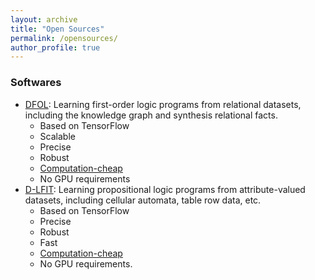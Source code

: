 ```yaml
---
layout: archive
title: "Open Sources"
permalink: /opensources/
author_profile: true
---
```


### Softwares

- [DFOL](https://github.com/gaokun12/DFORL): Learning first-order logic programs from relational datasets, including the knowledge graph and synthesis relational facts.
  - Based on TensorFlow
  - Scalable
  - Precise
  - Robust
  - <u>Computation-cheap</u>
  - No GPU requirements
- [D-LFIT](https://github.com/gaokun12/D-LFIT): Learning propositional logic programs from attribute-valued datasets, including cellular automata, table row data, etc. 
  - Based on TensorFlow
  - Precise
  - Robust
  - Fast
  - <u>Computation-cheap</u>
  - No GPU requirements.
